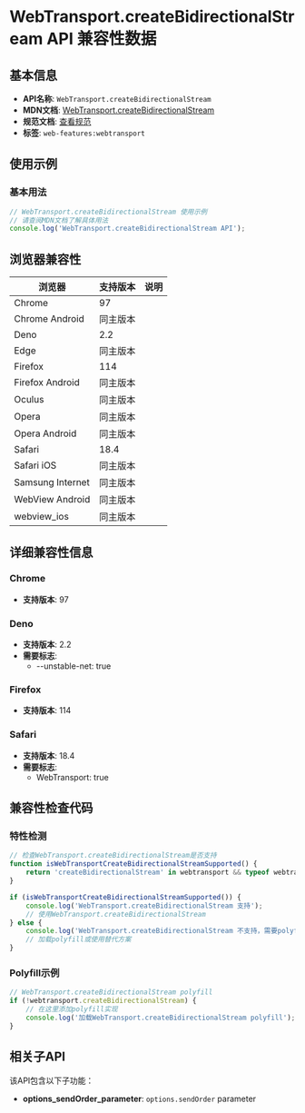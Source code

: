 # WebTransport.createBidirectionalStream API 兼容性数据

## 基本信息

- **API名称**: `WebTransport.createBidirectionalStream`
- **MDN文档**: [WebTransport.createBidirectionalStream](https://developer.mozilla.org/docs/Web/API/WebTransport/createBidirectionalStream)
- **规范文档**: [查看规范](https://w3c.github.io/webtransport/#dom-webtransport-createbidirectionalstream)
- **标签**: `web-features:webtransport`

## 使用示例

### 基本用法

```javascript
// WebTransport.createBidirectionalStream 使用示例
// 请查阅MDN文档了解具体用法
console.log('WebTransport.createBidirectionalStream API');
```

## 浏览器兼容性

| 浏览器 | 支持版本 | 说明 |
|--------|----------|------|
| Chrome | 97 |  |
| Chrome Android | 同主版本 |  |
| Deno | 2.2 |  |
| Edge | 同主版本 |  |
| Firefox | 114 |  |
| Firefox Android | 同主版本 |  |
| Oculus | 同主版本 |  |
| Opera | 同主版本 |  |
| Opera Android | 同主版本 |  |
| Safari | 18.4 |  |
| Safari iOS | 同主版本 |  |
| Samsung Internet | 同主版本 |  |
| WebView Android | 同主版本 |  |
| webview_ios | 同主版本 |  |

## 详细兼容性信息

### Chrome

- **支持版本**: 97

### Deno

- **支持版本**: 2.2
- **需要标志**: 
  - --unstable-net: true

### Firefox

- **支持版本**: 114

### Safari

- **支持版本**: 18.4
- **需要标志**: 
  - WebTransport: true

## 兼容性检查代码

### 特性检测

```javascript
// 检查WebTransport.createBidirectionalStream是否支持
function isWebTransportCreateBidirectionalStreamSupported() {
    return 'createBidirectionalStream' in webtransport && typeof webtransport.createBidirectionalStream === 'function';
}

if (isWebTransportCreateBidirectionalStreamSupported()) {
    console.log('WebTransport.createBidirectionalStream 支持');
    // 使用WebTransport.createBidirectionalStream
} else {
    console.log('WebTransport.createBidirectionalStream 不支持，需要polyfill');
    // 加载polyfill或使用替代方案
}
```

### Polyfill示例

```javascript
// WebTransport.createBidirectionalStream polyfill
if (!webtransport.createBidirectionalStream) {
    // 在这里添加polyfill实现
    console.log('加载WebTransport.createBidirectionalStream polyfill');
}
```

## 相关子API

该API包含以下子功能：

- **options_sendOrder_parameter**: `options.sendOrder` parameter

